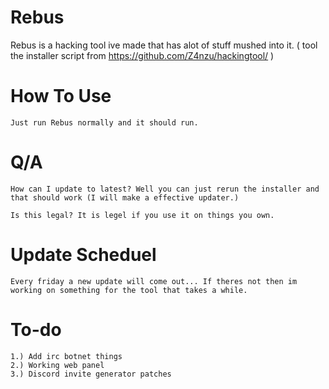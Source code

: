 # Rebus
Rebus is a hacking tool ive made that has alot of stuff mushed into it. ( tool the installer script from https://github.com/Z4nzu/hackingtool/ )



# How To Use

```Just run Rebus normally and it should run.```

# Q/A

```How can I update to latest? Well you can just rerun the installer and that should work (I will make a effective updater.)```

```Is this legal? It is legel if you use it on things you own.```

# Update Scheduel 

```Every friday a new update will come out... If theres not then im working on something for the tool that takes a while.```

# To-do

```
1.) Add irc botnet things
2.) Working web panel 
3.) Discord invite generator patches
```
